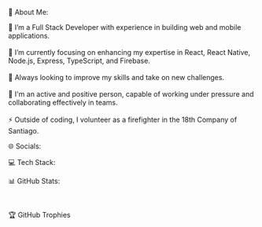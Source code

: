 💫 About Me:

🔭 I’m a Full Stack Developer with experience in building web and mobile applications.<br><br>👯 I’m currently focusing on enhancing my expertise in React, React Native, Node.js, Express, TypeScript, and Firebase.<br><br>🌱 Always looking to improve my skills and take on new challenges.<br><br>💬 I'm an active and positive person, capable of working under pressure and collaborating effectively in teams.<br><br>⚡ Outside of coding, I volunteer as a firefighter in the 18th Company of Santiago.

🌐 Socials:

 

💻 Tech Stack:




📊 GitHub Stats:

<br/>

🏆 GitHub Trophies



